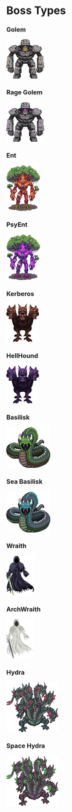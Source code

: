# Boss Types

### Golem

![](<../../../.gitbook/assets/image (28).png>)

### Rage Golem

![](<../../../.gitbook/assets/image (12).png>)

### Ent

![](<../../../.gitbook/assets/image (14).png>)

### PsyEnt

![](<../../../.gitbook/assets/image (10).png>)

### Kerberos

![](<../../../.gitbook/assets/image (34).png>)

### HellHound

![](<../../../.gitbook/assets/image (27).png>)

### Basilisk

![](<../../../.gitbook/assets/image (39) (1).png>)

### Sea Basilisk

![](<../../../.gitbook/assets/image (43).png>)

### Wraith

![](<../../../.gitbook/assets/image (41).png>)

### ArchWraith

![](<../../../.gitbook/assets/image (25).png>)

### Hydra

![](<../../../.gitbook/assets/image (17).png>)

### Space Hydra

![](<../../../.gitbook/assets/image (29).png>)

